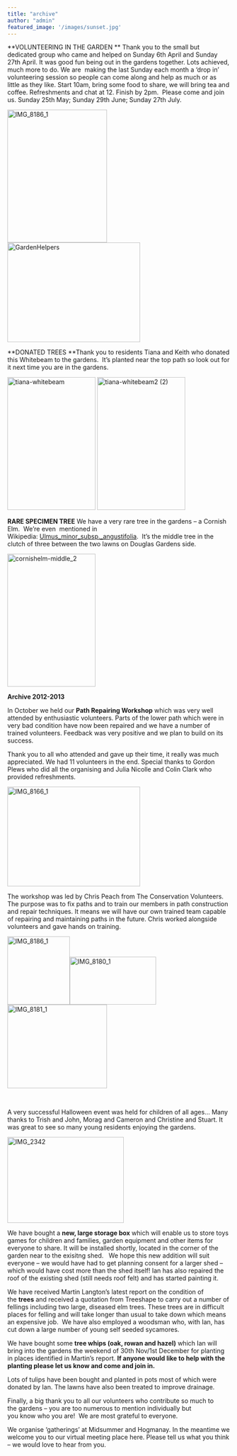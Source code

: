 ```yaml
---
title: "archive"
author: "admin"
featured_image: '/images/sunset.jpg'
---
```

**VOLUNTEERING IN THE GARDEN **
Thank you to the small but dedicated group who came and helped on Sunday 6th April and Sunday 27th April. It was good fun being out in the gardens together. Lots achieved, much more to do. We are  making the last Sunday each month a &#8216;drop in&#8217; volunteering session so people can come along and help as much or as little as they like. Start 10am, bring some food to share, we will bring tea and coffee. Refreshments and chat at 12. Finish by 2pm.  Please come and join us. Sunday 25th May; Sunday 29th June; Sunday 27th July.

[<img class="alignnone size-medium wp-image-359" src="http://www.douglascrescentgardensassociation.org.uk/wp-content/uploads/2013/10/IMG_8186_1-225x300.jpg" alt="IMG_8186_1" width="225" height="300" srcset="http://www.douglascrescentgardensassociation.org.uk/wp-content/uploads/2013/10/IMG_8186_1-225x300.jpg 225w, http://www.douglascrescentgardensassociation.org.uk/wp-content/uploads/2013/10/IMG_8186_1.jpg 600w" sizes="(max-width: 225px) 100vw, 225px" />][1][<img class="alignnone size-medium wp-image-488" src="http://www.douglascrescentgardensassociation.org.uk/wp-content/uploads/2013/07/GardenHelpers-300x225.jpg" alt="GardenHelpers" width="300" height="225" srcset="http://www.douglascrescentgardensassociation.org.uk/wp-content/uploads/2013/07/GardenHelpers-300x225.jpg 300w, http://www.douglascrescentgardensassociation.org.uk/wp-content/uploads/2013/07/GardenHelpers-400x300.jpg 400w, http://www.douglascrescentgardensassociation.org.uk/wp-content/uploads/2013/07/GardenHelpers.jpg 800w" sizes="(max-width: 300px) 100vw, 300px" />][2]

**DONATED TREES **Thank you to residents Tiana and Keith who donated this Whitebeam to the gardens.  It&#8217;s planted near the top path so look out for it next time you are in the gardens.

[<img class="alignnone size-medium wp-image-490" src="http://www.douglascrescentgardensassociation.org.uk/wp-content/uploads/2013/07/tiana-whitebeam-199x300.jpg" alt="tiana-whitebeam" width="199" height="300" />][3] [<img class="alignnone size-medium wp-image-491" src="http://www.douglascrescentgardensassociation.org.uk/wp-content/uploads/2013/07/tiana-whitebeam2-2-199x300.jpg" alt="tiana-whitebeam2 (2)" width="199" height="300" />][4]

**RARE SPECIMEN TREE** We have a very rare tree in the gardens &#8211; a Cornish Elm.  We&#8217;re even  mentioned in Wikipedia: [Ulmus\_minor\_subsp._angustifolia][5].  It&#8217;s the middle tree in the clutch of three between the two lawns on Douglas Gardens side.

[<img class="alignnone size-medium wp-image-487" src="http://www.douglascrescentgardensassociation.org.uk/wp-content/uploads/2013/07/cornishelm-middle_2-199x300.jpg" alt="cornishelm-middle_2" width="199" height="300" />][6]

**Archive 2012-2013**

In October we held our **Path Repairing Workshop** which was very well attended by enthusiastic volunteers. Parts of the lower path which were in very bad condition have now been repaired and we have a number of trained volunteers. Feedback was very positive and we plan to build on its success.

Thank you to all who attended and gave up their time, it really was much appreciated. We had 11 volunteers in the end. Special thanks to Gordon Plews who did all the organising and Julia Nicolle and Colin Clark who provided refreshments.

[<img src="http://www.douglascrescentgardensassociation.org.uk/wp-content/uploads/2013/10/IMG_8166_1-300x225.jpg" alt="IMG_8166_1" width="300" height="225" />][7]

The workshop was led by Chris Peach from The Conservation Volunteers. The purpose was to fix paths and to train our members in path construction and repair techniques. It means we will have our own trained team capable of repairing and maintaining paths in the future. Chris worked alongside volunteers and gave hands on training.

[<img src="http://www.douglascrescentgardensassociation.org.uk/wp-content/uploads/2013/10/IMG_8186_1-225x300.jpg" alt="IMG_8186_1" width="141" height="154" />][1][<img src="http://www.douglascrescentgardensassociation.org.uk/wp-content/uploads/2013/10/IMG_8180_1-300x225.jpg" alt="IMG_8180_1" width="195" height="108" />][8][<img src="http://www.douglascrescentgardensassociation.org.uk/wp-content/uploads/2013/10/IMG_8181_1-225x300.jpg" alt="IMG_8181_1" width="225" height="189" />][9]

&nbsp;

A very successful Halloween event was held for children of all ages&#8230; Many thanks to Trish and John, Morag and Cameron and Christine and Stuart. It was great to see so many young residents enjoying the gardens.

[<img src="http://www.douglascrescentgardensassociation.org.uk/wp-content/uploads/2013/11/IMG_2342-300x200.jpg" alt="IMG_2342" width="263" height="194" />][10]

We have bought a **new, large storage box** which will enable us to store toys games for children and families, garden equipment and other items for everyone to share. It will be installed shortly, located in the corner of the garden near to the exisitng shed.   We hope this new addition will suit everyone &#8211; we would have had to get planning consent for a larger shed &#8211; which would have cost more than the shed itself! Ian has also repaired the roof of the existing shed (still needs roof felt) and has started painting it.

We have received Martin Langton&#8217;s latest report on the condition of the **trees** and received a quotation from Treeshape to carry out a number of fellings including two large, diseased elm trees. These trees are in difficult places for felling and will take longer than usual to take down which means an expensive job.  We have also employed a woodsman who, with Ian, has cut down a large number of young self seeded sycamores.

We have bought some **tree whips (oak, rowan and hazel)** which Ian will bring into the gardens the weekend of 30th Nov/1st December for planting in places identified in Martin&#8217;s report. **If anyone would like to help with the planting please let us know and come and join in.**

Lots of tulips have been bought and planted in pots most of which were donated by Ian. The lawns have also been treated to improve drainage.

Finally, a big thank you to all our volunteers who contribute so much to the gardens &#8211; you are too numerous to mention individually but you know who you are!  We are most grateful to everyone.

We organise &#8216;gatherings&#8217; at Midsummer and Hogmanay. In the meantime we welcome you to our virtual meeting place here. Please tell us what you think &#8211; we would love to hear from you.

 [1]: http://www.douglascrescentgardensassociation.org.uk/wp-content/uploads/2013/10/IMG_8186_1.jpg
 [2]: http://www.douglascrescentgardensassociation.org.uk/wp-content/uploads/2013/07/GardenHelpers.jpg
 [3]: http://www.douglascrescentgardensassociation.org.uk/wp-content/uploads/2013/07/tiana-whitebeam.jpg
 [4]: http://www.douglascrescentgardensassociation.org.uk/wp-content/uploads/2013/07/tiana-whitebeam2-2.jpg
 [5]: http://en.wikipedia.org/wiki/Ulmus_minor_subsp._angustifolia
 [6]: http://www.douglascrescentgardensassociation.org.uk/wp-content/uploads/2013/07/cornishelm-middle_2.jpg
 [7]: http://www.douglascrescentgardensassociation.org.uk/wp-content/uploads/2013/10/IMG_8166_1.jpg
 [8]: http://www.douglascrescentgardensassociation.org.uk/wp-content/uploads/2013/10/IMG_8180_1.jpg
 [9]: http://www.douglascrescentgardensassociation.org.uk/wp-content/uploads/2013/10/IMG_8181_1.jpg
 [10]: http://www.douglascrescentgardensassociation.org.uk/wp-content/uploads/2013/11/IMG_2342.jpg